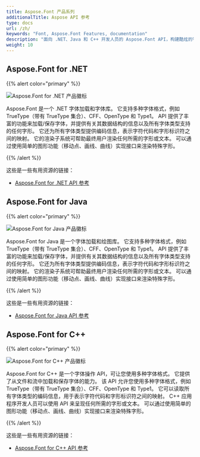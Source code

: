 ```yaml
---
title: Aspose.Font 产品系列
additionalTitle: Aspose API 参考
type: docs
url: /zh/
keywords: "Font, Aspose.Font Features, documentation"
description: "面向 .NET、Java 和 C++ 开发人员的 Aspose.Font API，构建酷炫的字体处理应用程序。"
weight: 10
---
```


## Aspose.Font for .NET

{{% alert color="primary" %}}

![Aspose.Font for .NET 产品徽标](../home_1.png)


Aspose.Font 是一个 .NET 字体加载和字体库。 它支持多种字体格式，例如 TrueType（带有 TrueType 集合）、CFF、OpenType 和 Type1。 API 提供了丰富的功能来加载/保存字体，并提供有关其数据结构的信息以及所有字体类型支持的任何字形。 它还为所有字体类型提供编码信息，表示字符代码和字形标识符之间的映射。 它的渲染子系统可帮助最终用户渲染任何所需的字形或文本。 可以通过使用简单的图形功能（移动点、画线、曲线）实现接口来渲染特殊字形。

{{% /alert %}}

这些是一些有用资源的链接：
- [Aspose.Font for .NET API 参考](/font/zh/net/)


## Aspose.Font for Java

{{% alert color="primary" %}}

![Aspose.Font for Java 产品徽标](../home_2.png)


Aspose.Font for Java 是一个字体加载和绘图库。 它支持多种字体格式，例如 TrueType（带有 TrueType 集合）、CFF、OpenType 和 Type1。 API 提供了丰富的功能来加载/保存字体，并提供有关其数据结构的信息以及所有字体类型支持的任何字形。 它还为所有字体类型提供编码信息，表示字符代码和字形标识符之间的映射。 它的渲染子系统可帮助最终用户渲染任何所需的字形或文本。 可以通过使用简单的图形功能（移动点、画线、曲线）实现接口来渲染特殊字形。

{{% /alert %}}

这些是一些有用资源的链接：
- [Aspose.Font for Java API 参考](/font/java/)

## Aspose.Font for C++

{{% alert color="primary" %}}

![Aspose.Font for C++ 产品徽标](../home_3.png)


Aspose.Font for C++ 是一个字体操作 API，可让您使用多种字体格式。 它提供了从文件和流中加载和保存字体的能力。 该 API 允许您使用多种字体格式，例如 TrueType（带有 TrueType 集合）、CFF、OpenType 和 Type1。 它可以读取所有字体类型的编码信息，用于表示字符代码和字形标识符之间的映射。 C++ 应用程序开发人员可以使用 API 来呈现任何所需的字形或文本。 可以通过使用简单的图形功能（移动点、画线、曲线）实现接口来渲染特殊字形。

{{% /alert %}}

这些是一些有用资源的链接：

- [Aspose.Font for C++ API 参考](/font/cpp/)
